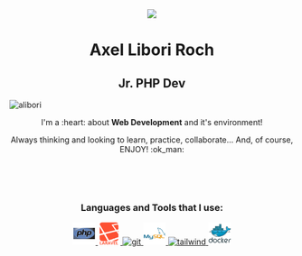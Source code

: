 <p align="center" width="300">
   <img align="center" width="200" src="https://avatars.githubusercontent.com/u/71702817?v=4" />
   <h1 align="center">Axel Libori Roch</h1>
   <h2 align="center">Jr. PHP Dev</h2>
</p>

<div align="left" inline>
<span align="left"> <img src="https://komarev.com/ghpvc/?username=alibori&label=Profile%20views&color=0e75b6&style=flat" alt="alibori" /></span>
</div>

<p align="center">I'm a :heart: about <strong>Web Development</strong> and it's environment!</p>
<p align="center">Always thinking and looking to learn, practice, collaborate... And, of course, ENJOY! :ok_man:</p>
<p>&nbsp;</p>
<p>&nbsp;</p>
<div align="center">
<h3>Languages and Tools that I use:</h3>
<p align="center"><a href="https://www.php.net" target="_blank"> <img src="https://raw.githubusercontent.com/devicons/devicon/master/icons/php/php-original.svg" alt="php" width="40" height="40"/> </a> <a href="https://www.laravel.com" target="_blank"><img src="https://raw.githubusercontent.com/devicons/devicon/master/icons/laravel/laravel-plain-wordmark.svg" alt="laravel" width="40" height="40"/> </a> <a href="https://git-scm.com/" target="_blank"> <img src="https://www.vectorlogo.zone/logos/git-scm/git-scm-icon.svg" alt="git" width="40" height="40"/> </a> <a href="https://www.mysql.com/" target="_blank"> <img src="https://raw.githubusercontent.com/devicons/devicon/master/icons/mysql/mysql-original-wordmark.svg" alt="mysql" width="40" height="40"/> </a> <a href="https://tailwindcss.com/" target="_blank"> <img src="https://www.vectorlogo.zone/logos/tailwindcss/tailwindcss-icon.svg" alt="tailwind" width="40" height="40"/> </a> <a href="https://www.docker.com/" target="_blank"> <img src="https://raw.githubusercontent.com/devicons/devicon/master/icons/docker/docker-original-wordmark.svg" alt="docker" width="40" height="40"/> </a></p>
</div
